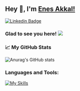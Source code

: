 ## Hey 👋, I'm [Enes Akkal!](https://github.com/EnesAkkal/)

[![Linkedin Badge](https://img.shields.io/badge/-LinkedIn-0e76a8?style=flat-square&logo=Linkedin&logoColor=white)](https://www.linkedin.com/in/enes-akkal-01334a131/)

### Glad to see you here!  ![](https://komarev.com/ghpvc/?username=EnesAkkal&color=blue)

### 📈 My GitHub Stats

![Anurag's GitHub stats](https://github-readme-stats.vercel.app/api?username=EnesAkkal&show_icons=true&theme=radical)

### Languages and Tools:
[![My Skills](https://skillicons.dev/icons?i=java,kotlin,bootstrap,css,firebase,react,visualstudio,figma&theme=light)](https://skillicons.dev)





<!--
**EnesAkkal/EnesAkkal** is a ✨ _special_ ✨ repository because its `README.md` (this file) appears on your GitHub profile.

Here are some ideas to get you started:

- 🔭 I’m currently working on ...
- 🌱 I’m currently learning ...
- 👯 I’m looking to collaborate on ...
- 🤔 I’m looking for help with ...
- 💬 Ask me about ...
- 📫 How to reach me: ...
- 😄 Pronouns: ...
- ⚡ Fun fact: ...
-->
